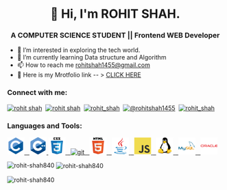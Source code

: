 <h1 align="center">👋 Hi, I'm ROHIT SHAH.</h1>
<h3 align="center">A COMPUTER SCIENCE STUDENT || Frontend WEB Developer </h3>

- 👀 I’m interested in exploring the tech world.
- 🌱 I’m currently learning Data structure and Algorithm
- 📫 How to reach me rohitshah1455@gmail.com
- 🍁 Here is my Mrotfolio link -- > <a href="https://rohit-shah840.github.io/Portfolio/" target="_blank">CLICK HERE </a>





<h3 align="left">Connect with me:</h3>
<p align="left">
<a href="https://linkedin.com/in/rohit shah" target="blank"><img align="center" src="https://raw.githubusercontent.com/rahuldkjain/github-profile-readme-generator/master/src/images/icons/Social/linked-in-alt.svg" alt="rohit shah" height="30" width="40" /></a>&nbsp;
<a href="https://fb.com/rohit shah" target="blank"><img align="center" src="https://raw.githubusercontent.com/rahuldkjain/github-profile-readme-generator/master/src/images/icons/Social/facebook.svg" alt="rohit shah" height="30" width="40" /></a>&nbsp;
<a href="https://www.codechef.com/users/rohit_shah" target="blank"><img align="center" src="https://cdn.jsdelivr.net/npm/simple-icons@3.1.0/icons/codechef.svg" alt="rohit_shah" height="30" width="40" /></a>&nbsp;
<a href="https://www.hackerrank.com/@rohitshah1455" target="blank"><img align="center" src="https://raw.githubusercontent.com/rahuldkjain/github-profile-readme-generator/master/src/images/icons/Social/hackerrank.svg" alt="@rohitshah1455" height="30" width="40" /></a>&nbsp;
<a href="https://www.leetcode.com/rohit_shah" target="blank"><img align="center" src="https://raw.githubusercontent.com/rahuldkjain/github-profile-readme-generator/master/src/images/icons/Social/leet-code.svg" alt="rohit_shah" height="30" width="40" /></a>
</p>

<h3 align="left" >Languages and Tools:</h3>
<p align="left"> <a href="https://www.cprogramming.com/" target="_blank" rel="noreferrer"> <img src="https://raw.githubusercontent.com/devicons/devicon/master/icons/c/c-original.svg" alt="c" width="40" height="40"/> </a> <a href="https://www.w3schools.com/cpp/" target="_blank" rel="noreferrer">&nbsp; <img src="https://raw.githubusercontent.com/devicons/devicon/master/icons/cplusplus/cplusplus-original.svg" alt="cplusplus" width="40" height="40"/> </a> <a href="https://www.w3schools.com/css/" target="_blank" rel="noreferrer"> <img src="https://raw.githubusercontent.com/devicons/devicon/master/icons/css3/css3-original-wordmark.svg" alt="css3" width="40" height="40"/> </a> <a href="https://git-scm.com/" target="_blank" rel="noreferrer">&nbsp; <img src="https://www.vectorlogo.zone/logos/git-scm/git-scm-icon.svg" alt="git" width="40" height="40"/> </a> <a href="https://www.w3.org/html/" target="_blank" rel="noreferrer">&nbsp; <img src="https://raw.githubusercontent.com/devicons/devicon/master/icons/html5/html5-original-wordmark.svg" alt="html5" width="40" height="40"/> </a> <a href="https://www.java.com" target="_blank" rel="noreferrer">&nbsp; <img src="https://raw.githubusercontent.com/devicons/devicon/master/icons/java/java-original.svg" alt="java" width="40" height="40"/> </a> <a href="https://developer.mozilla.org/en-US/docs/Web/JavaScript" target="_blank" rel="noreferrer">&nbsp; <img src="https://raw.githubusercontent.com/devicons/devicon/master/icons/javascript/javascript-original.svg" alt="javascript" width="40" height="40"/> </a> <a href="https://www.linux.org/" target="_blank" rel="noreferrer">&nbsp; <img src="https://raw.githubusercontent.com/devicons/devicon/master/icons/linux/linux-original.svg" alt="linux" width="40" height="40"/> </a> <a href="https://www.mysql.com/" target="_blank" rel="noreferrer">&nbsp; <img src="https://raw.githubusercontent.com/devicons/devicon/master/icons/mysql/mysql-original-wordmark.svg" alt="mysql" width="40" height="40"/> </a> <a href="https://www.oracle.com/" target="_blank" rel="noreferrer">&nbsp; <img src="https://raw.githubusercontent.com/devicons/devicon/master/icons/oracle/oracle-original.svg" alt="oracle" width="40" height="40"/> </a> </p>

<p><img align="left" src="https://github-readme-stats.vercel.app/api/top-langs?username=rohit-shah840&show_icons=true&locale=en&layout=compact" alt="rohit-shah840" /></p>

<p>&nbsp;<img align="center" src="https://github-readme-stats.vercel.app/api?username=rohit-shah840&show_icons=true&locale=en" alt="rohit-shah840" /></p>

<p><img align="center" src="https://github-readme-streak-stats.herokuapp.com/?user=rohit-shah840&" alt="rohit-shah840" /></p>
